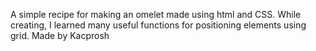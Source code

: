 A simple recipe for making an omelet made using html and CSS. While creating, I learned many useful functions for positioning elements using grid. Made by Kacprosh